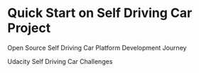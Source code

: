 # Quick Start on Self Driving Car Project

Open Source Self Driving Car Platform Development Journey

Udacity Self Driving Car Challenges



